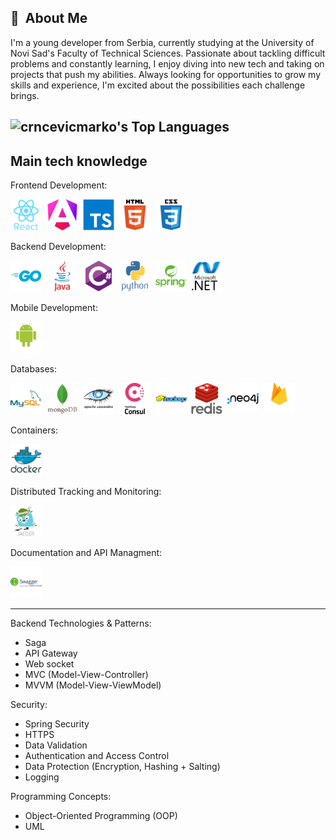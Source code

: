 ## :space_invader: &nbsp;About Me

I'm a young developer from Serbia, currently studying at the University of Novi Sad's Faculty of Technical Sciences. Passionate about tackling difficult problems and constantly learning, I enjoy diving into new tech and taking on projects that push my abilities. Always looking for opportunities to grow my skills and experience, I'm excited about the possibilities each challenge brings.

## ![crncevicmarko's Top Languages](https://github-readme-stats.vercel.app/api/top-langs/?username=crncevicmarko&theme=tokyonight&show_icons=true&hide_border=true&layout=compact)

## Main tech knowledge

Frontend Development:
<div>
  <img src="https://github.com/devicons/devicon/blob/master/icons/react/react-original-wordmark.svg" width="50" height="50"/>&nbsp;
  <img src="https://github.com/devicons/devicon/blob/master/icons/angular/angular-original.svg" width="50" height="50"/>&nbsp;
  <img src="https://github.com/devicons/devicon/blob/master/icons/typescript/typescript-original.svg" width="50" height="50"/>&nbsp;
  <img src="https://github.com/devicons/devicon/blob/master/icons/html5/html5-original-wordmark.svg" width="50" height="50"/>&nbsp;
  <img src="https://github.com/devicons/devicon/blob/master/icons/css3/css3-original-wordmark.svg" width="50" height="50"/>&nbsp;
</div>

Backend Development:
<div>
  <img src="https://github.com/devicons/devicon/blob/master/icons/go/go-original-wordmark.svg" width="50" height="50"/>&nbsp;
  <img src="https://github.com/devicons/devicon/blob/master/icons/java/java-original-wordmark.svg" width="50" height="50"/>&nbsp;
  <img src="https://github.com/devicons/devicon/blob/master/icons/csharp/csharp-original.svg" width="50" height="50"/>&nbsp;
  <img src="https://github.com/devicons/devicon/blob/master/icons/python/python-original-wordmark.svg" width="50" height="50"/>&nbsp;
  <img src="https://github.com/devicons/devicon/blob/master/icons/spring/spring-original-wordmark.svg" width="50" height="50"/>&nbsp;
  <img src="https://github.com/devicons/devicon/blob/master/icons/dot-net/dot-net-original-wordmark.svg" width="50" height="50"/>&nbsp;
</div>

Mobile Development:
<div>
  <img src="https://github.com/devicons/devicon/blob/master/icons/android/android-original-wordmark.svg" width="50" height="50"/>&nbsp;
</div>

Databases:
<div>
  <img src="https://github.com/devicons/devicon/blob/master/icons/mysql/mysql-original-wordmark.svg" width="50" height="50"/>&nbsp;
  <img src="https://github.com/devicons/devicon/blob/master/icons/mongodb/mongodb-original-wordmark.svg" width="50" height="50"/>&nbsp;
  <img src="https://github.com/devicons/devicon/blob/master/icons/cassandra/cassandra-original-wordmark.svg" width="50" height="50"/>&nbsp;
  <img src="https://github.com/devicons/devicon/blob/master/icons/consul/consul-original-wordmark.svg" width="50" height="50"/>&nbsp;
  <img src="https://github.com/devicons/devicon/blob/master/icons/hadoop/hadoop-original-wordmark.svg" width="50" height="50"/>&nbsp;
  <img src="https://github.com/devicons/devicon/blob/master/icons/redis/redis-original-wordmark.svg" width="50" height="50"/>&nbsp;
  <img src="https://github.com/devicons/devicon/blob/master/icons/neo4j/neo4j-original-wordmark.svg" width="50" height="50"/>&nbsp;
  <img src="https://github.com/devicons/devicon/blob/master/icons/firebase/firebase-original-wordmark.svg" width="50" height="50"/>&nbsp;
</div>

Containers:
<div>
  <img src="https://github.com/devicons/devicon/blob/master/icons/docker/docker-original-wordmark.svg" width="50" height="50"/>&nbsp;
</div>

Distributed Tracking and Monitoring:
<div>
  <img src="https://github.com/devicons/devicon/blob/master/icons/jaegertracing/jaegertracing-original-wordmark.svg" width="50" height="50"/>&nbsp;
</div>

Documentation and API Managment:
<div>
  <img src="https://github.com/devicons/devicon/blob/master/icons/swagger/swagger-original-wordmark.svg" width="50" height="50"/>&nbsp;
</div>

<hr/>

Backend Technologies & Patterns:
- Saga
- API Gateway
- Web socket
- MVC (Model-View-Controller)
- MVVM (Model-View-ViewModel)

Security:
- Spring Security
- HTTPS
- Data Validation
- Authentication and Access Control
- Data Protection (Encryption, Hashing + Salting)
- Logging

Programming Concepts:
- Object-Oriented Programming (OOP)
- UML

